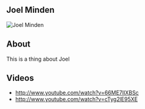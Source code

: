 ## Joel Minden

![Joel Minden](https://fbcdn-profile-a.akamaihd.net/hprofile-ak-snc4/368794_609297390_1003739778_n.jpg)

## About
This is a thing about Joel

## Videos
* http://www.youtube.com/watch?v=66ME7lIXBSc
* http://www.youtube.com/watch?v=cTyg2lE95XE